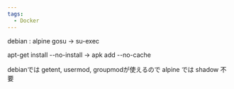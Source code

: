 ```yaml
---
tags:
  - Docker
---
```

debian : alpine
gosu -> su-exec

apt-get install --no-install -> apk add --no-cache

debianでは getent, usermod, groupmodが使えるので
alpine では shadow 不要

